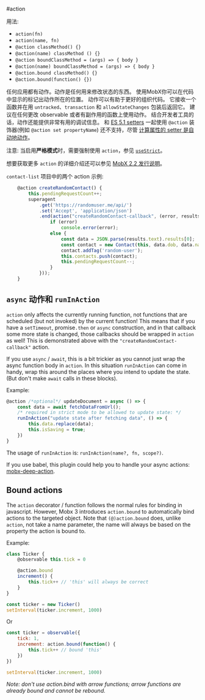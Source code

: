 #action

用法:
* `action(fn)`
* `action(name, fn)`
* `@action classMethod() {}`
* `@action(name) classMethod () {}`
* `@action boundClassMethod = (args) => { body }`
* `@action(name) boundClassMethod = (args) => { body }`
* `@action.bound classMethod() {}`
* `@action.bound(function() {})`

任何应用都有动作。动作是任何用来修改状态的东西。
使用MobX你可以在代码中显示的标记出动作所在的位置。
动作可以有助于更好的组织代码。
它接收一个函数并在用 `untracked`、`transaction` 和 `allowStateChanges` 包装后返回它。
建议在任何更改 observable 或者有副作用的函数上使用动作。
结合开发者工具的话，动作还能提供非常有用的调试信息。
和 [ES 5.1 setters](http://www.ecma-international.org/ecma-262/5.1/#sec-11.1.5) 一起使用 `@action` 装饰器(例如 `@action set propertyName`) 还不支持，尽管 [计算属性的 setter 是自动地动作](https://github.com/mobxjs/mobx/blob/gh-pages/docs/refguide/computed-decorator.md#setters-for-computed-values)。


注意: 当启用**严格模式**时，需要强制使用 `action`，参见 [`useStrict`](https://github.com/mobxjs/mobx/blob/gh-pages/docs/refguide/api.md#usestrict)。

想要获取更多 `action` 的详细介绍还可以参见 [MobX 2.2 发行说明](https://medium.com/p/45cdc73c7c8d/)。

`contact-list` 项目中的两个 action 示例:

```javascript
	@action	createRandomContact() {
		this.pendingRequestCount++;
		superagent
			.get('https://randomuser.me/api/')
			.set('Accept', 'application/json')
			.end(action("createRandomContact-callback", (error, results) => {
				if (error)
					console.error(error);
				else {
					const data = JSON.parse(results.text).results[0];
					const contact = new Contact(this, data.dob, data.name, data.login.username, data.picture)
					contact.addTag('random-user');
					this.contacts.push(contact);
					this.pendingRequestCount--;
				}
			}));
	}
```

## `async` 动作和 `runInAction`

`action` only affects the currently running function, not functions that are scheduled (but not invoked) by the current function!
This means that if you have a `setTimeout`, promise`.then` or `async` construction, and in that callback some more state is changed, those callbacks should be wrapped in `action` as well!
This is demonstrated above with the `"createRandomContact-callback"` action.

If you use `async` / `await`, this is a bit trickier as you cannot just wrap the async function body in `action`.
In this situation `runInAction` can come in handy, wrap this around the places where you intend to update the state.
(But don't make `await` calls in these blocks).

Example:
```javascript
@action /*optional*/ updateDocument = async () => {
    const data = await fetchDataFromUrl();
    /* required in strict mode to be allowed to update state: */
    runInAction("update state after fetching data", () => {
        this.data.replace(data);
        this.isSaving = true;
    })
}
```

The usage of `runInAction` is: `runInAction(name?, fn, scope?)`.

If you use babel, this plugin could help you to handle your async actions: [mobx-deep-action](https://github.com/mobxjs/babel-plugin-mobx-deep-action).

## Bound actions

The `action` decorator / function follows the normal rules for binding in javascript.
However, Mobx 3 introduces `action.bound` to automatically bind actions to the targeted object.
Note that `(@)action.bound` does, unlike `action`, not take a name parameter, the name will always be based on the property the action is bound to.

Example:

```javascript
class Ticker {
	@observable this.tick = 0

	@action.bound
	increment() {
		this.tick++ // 'this' will always be correct
	}
}

const ticker = new Ticker()
setInterval(ticker.increment, 1000)
```

Or

```javascript
const ticker = observable({
	tick: 1,
	increment: action.bound(function() {
		this.tick++ // bound 'this'
	})
})

setInterval(ticker.increment, 1000)
```

_Note: don't use *action.bind* with arrow functions; arrow functions are already bound and cannot be rebound._
